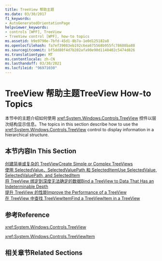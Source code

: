 ```yaml
---
title: TreeView 帮助主题
ms.date: 03/30/2017
f1_keywords:
- AutoGeneratedOrientationPage
helpviewer_keywords:
- controls [WPF], TreeView
- TreeView control [WPF], how-to topics
ms.assetid: b9e9790e-7bfd-45d1-8b7a-1e0d125182a8
ms.openlocfilehash: fa7ef39083eb192c6ea675568b955fc78608ba88
ms.sourcegitcommit: bf5dd80f4d7b202afa90e90d1148402c5474d826
ms.translationtype: MT
ms.contentlocale: zh-CN
ms.lasthandoff: 03/30/2021
ms.locfileid: "96971030"
---
```

# <a name="treeview-how-to-topics"></a><span data-ttu-id="e7639-102">TreeView 帮助主题</span><span class="sxs-lookup"><span data-stu-id="e7639-102">TreeView How-to Topics</span></span>
<span data-ttu-id="e7639-103">本节中的主题介绍如何使用 <xref:System.Windows.Controls.TreeView> 控件以层次结构显示信息。</span><span class="sxs-lookup"><span data-stu-id="e7639-103">The topics in this section describe how to use the <xref:System.Windows.Controls.TreeView> control to display information in a hierarchical structure.</span></span>  
  
## <a name="in-this-section"></a><span data-ttu-id="e7639-104">本节内容</span><span class="sxs-lookup"><span data-stu-id="e7639-104">In This Section</span></span>  
 [<span data-ttu-id="e7639-105">创建简单或复杂的 TreeView</span><span class="sxs-lookup"><span data-stu-id="e7639-105">Create Simple or Complex TreeViews</span></span>](how-to-create-simple-or-complex-treeviews.md)  
  [<span data-ttu-id="e7639-106">使用 SelectedValue、SelectedValuePath 和 SelectedItem</span><span class="sxs-lookup"><span data-stu-id="e7639-106">Use SelectedValue, SelectedValuePath, and SelectedItem</span></span>](how-to-use-selectedvalue-selectedvaluepath-and-selecteditem.md)  
  [<span data-ttu-id="e7639-107">将 TreeView 绑定到深度无法确定的数据</span><span class="sxs-lookup"><span data-stu-id="e7639-107">Bind a TreeView to Data That Has an Indeterminable Depth</span></span>](how-to-bind-a-treeview-to-data-that-has-an-indeterminable-depth.md)  
  [<span data-ttu-id="e7639-108">提升 TreeView 的性能</span><span class="sxs-lookup"><span data-stu-id="e7639-108">Improve the Performance of a TreeView</span></span>](how-to-improve-the-performance-of-a-treeview.md)  
  [<span data-ttu-id="e7639-109">在 TreeView 中查找 TreeViewItem</span><span class="sxs-lookup"><span data-stu-id="e7639-109">Find a TreeViewItem in a TreeView</span></span>](how-to-find-a-treeviewitem-in-a-treeview.md)  
  
## <a name="reference"></a><span data-ttu-id="e7639-110">参考</span><span class="sxs-lookup"><span data-stu-id="e7639-110">Reference</span></span>  
 <xref:System.Windows.Controls.TreeView>  
  
 <xref:System.Windows.Controls.TreeViewItem>  
  
## <a name="related-sections"></a><span data-ttu-id="e7639-111">相关章节</span><span class="sxs-lookup"><span data-stu-id="e7639-111">Related Sections</span></span>
